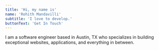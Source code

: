 ```yaml
---
title: 'Hi, my name is'
name: 'Rohith Mandavilli'
subtitle: 'I love to develop.'
buttonText: 'Get In Touch'
---
```


I am a software engineer based in Austin, TX who specializes in building exceptional websites, applications, and everything in between.